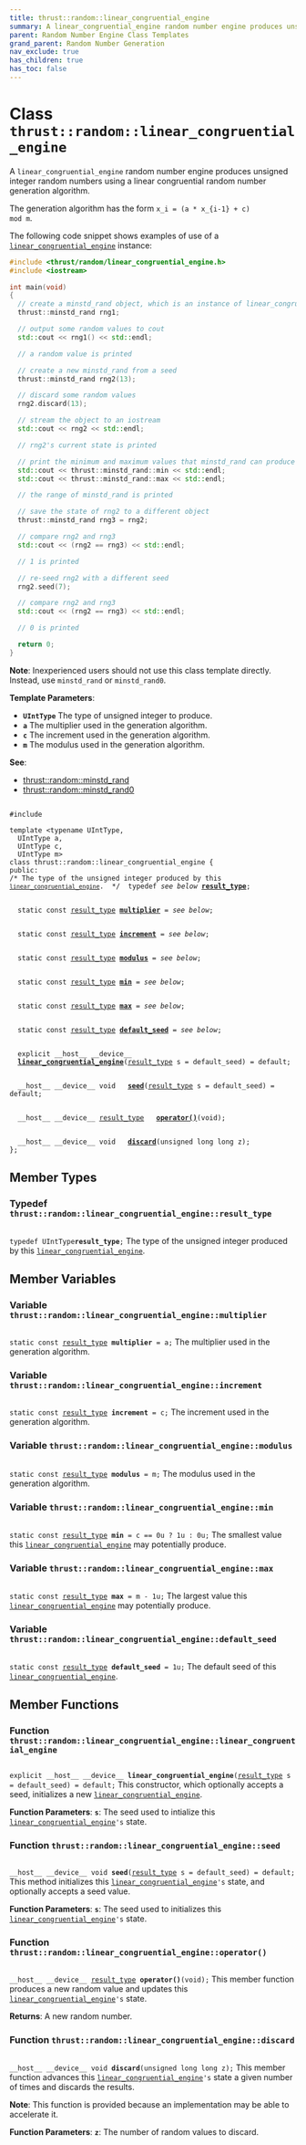 ```yaml
---
title: thrust::random::linear_congruential_engine
summary: A linear_congruential_engine random number engine produces unsigned integer random numbers using a linear congruential random number generation algorithm. 
parent: Random Number Engine Class Templates
grand_parent: Random Number Generation
nav_exclude: true
has_children: true
has_toc: false
---
```


# Class `thrust::random::linear_congruential_engine`

A <code>linear&#95;congruential&#95;engine</code> random number engine produces unsigned integer random numbers using a linear congruential random number generation algorithm. 

The generation algorithm has the form <code>x&#95;i = (a &#42; x&#95;{i-1} + c) mod m</code>.


The following code snippet shows examples of use of a <code><a href="{{ site.baseurl }}/api/classes/classthrust_1_1random_1_1linear__congruential__engine.html">linear&#95;congruential&#95;engine</a></code> instance:



```cpp
#include <thrust/random/linear_congruential_engine.h>
#include <iostream>

int main(void)
{
  // create a minstd_rand object, which is an instance of linear_congruential_engine
  thrust::minstd_rand rng1;

  // output some random values to cout
  std::cout << rng1() << std::endl;

  // a random value is printed

  // create a new minstd_rand from a seed
  thrust::minstd_rand rng2(13);

  // discard some random values
  rng2.discard(13);

  // stream the object to an iostream
  std::cout << rng2 << std::endl;

  // rng2's current state is printed

  // print the minimum and maximum values that minstd_rand can produce
  std::cout << thrust::minstd_rand::min << std::endl;
  std::cout << thrust::minstd_rand::max << std::endl;

  // the range of minstd_rand is printed

  // save the state of rng2 to a different object
  thrust::minstd_rand rng3 = rng2;

  // compare rng2 and rng3
  std::cout << (rng2 == rng3) << std::endl;

  // 1 is printed

  // re-seed rng2 with a different seed
  rng2.seed(7);

  // compare rng2 and rng3
  std::cout << (rng2 == rng3) << std::endl;

  // 0 is printed

  return 0;
}
```

**Note**:
Inexperienced users should not use this class template directly. Instead, use <code>minstd&#95;rand</code> or <code>minstd&#95;rand0</code>.

**Template Parameters**:
* **`UIntType`** The type of unsigned integer to produce. 
* **`a`** The multiplier used in the generation algorithm. 
* **`c`** The increment used in the generation algorithm. 
* **`m`** The modulus used in the generation algorithm.

**See**:
* <a href="{{ site.baseurl }}/api/groups/group__predefined__random.html#typedef-minstd-rand">thrust::random::minstd_rand</a>
* <a href="{{ site.baseurl }}/api/groups/group__predefined__random.html#typedef-minstd-rand0">thrust::random::minstd_rand0</a>

<code class="doxybook">
<span>#include <thrust/random/linear_congruential_engine.h></span><br>
<span>template &lt;typename UIntType,</span>
<span>&nbsp;&nbsp;UIntType a,</span>
<span>&nbsp;&nbsp;UIntType c,</span>
<span>&nbsp;&nbsp;UIntType m&gt;</span>
<span>class thrust::random::linear&#95;congruential&#95;engine {</span>
<span>public:</span><span class="doxybook-comment"><code>&nbsp;&nbsp;</code>
/* The type of the unsigned integer produced by this <code><a href="{{ site.baseurl }}/api/classes/classthrust_1_1random_1_1linear__congruential__engine.html">linear&#95;congruential&#95;engine</a></code>.  */</span><span>&nbsp;&nbsp;typedef <i>see below</i> <b><a href="{{ site.baseurl }}/api/classes/classthrust_1_1random_1_1linear__congruential__engine.html#typedef-result-type">result&#95;type</a></b>;</span>
<br>
<span>&nbsp;&nbsp;static const <a href="{{ site.baseurl }}/api/classes/classthrust_1_1random_1_1linear__congruential__engine.html#typedef-result-type">result_type</a> <b><a href="{{ site.baseurl }}/api/classes/classthrust_1_1random_1_1linear__congruential__engine.html#variable-multiplier">multiplier</a></b> = <i>see below</i>;</span>
<br>
<span>&nbsp;&nbsp;static const <a href="{{ site.baseurl }}/api/classes/classthrust_1_1random_1_1linear__congruential__engine.html#typedef-result-type">result_type</a> <b><a href="{{ site.baseurl }}/api/classes/classthrust_1_1random_1_1linear__congruential__engine.html#variable-increment">increment</a></b> = <i>see below</i>;</span>
<br>
<span>&nbsp;&nbsp;static const <a href="{{ site.baseurl }}/api/classes/classthrust_1_1random_1_1linear__congruential__engine.html#typedef-result-type">result_type</a> <b><a href="{{ site.baseurl }}/api/classes/classthrust_1_1random_1_1linear__congruential__engine.html#variable-modulus">modulus</a></b> = <i>see below</i>;</span>
<br>
<span>&nbsp;&nbsp;static const <a href="{{ site.baseurl }}/api/classes/classthrust_1_1random_1_1linear__congruential__engine.html#typedef-result-type">result_type</a> <b><a href="{{ site.baseurl }}/api/classes/classthrust_1_1random_1_1linear__congruential__engine.html#variable-min">min</a></b> = <i>see below</i>;</span>
<br>
<span>&nbsp;&nbsp;static const <a href="{{ site.baseurl }}/api/classes/classthrust_1_1random_1_1linear__congruential__engine.html#typedef-result-type">result_type</a> <b><a href="{{ site.baseurl }}/api/classes/classthrust_1_1random_1_1linear__congruential__engine.html#variable-max">max</a></b> = <i>see below</i>;</span>
<br>
<span>&nbsp;&nbsp;static const <a href="{{ site.baseurl }}/api/classes/classthrust_1_1random_1_1linear__congruential__engine.html#typedef-result-type">result_type</a> <b><a href="{{ site.baseurl }}/api/classes/classthrust_1_1random_1_1linear__congruential__engine.html#variable-default-seed">default&#95;seed</a></b> = <i>see below</i>;</span>
<br>
<span>&nbsp;&nbsp;explicit __host__ __device__ </span><span>&nbsp;&nbsp;<b><a href="{{ site.baseurl }}/api/classes/classthrust_1_1random_1_1linear__congruential__engine.html#function-linear-congruential-engine">linear&#95;congruential&#95;engine</a></b>(<a href="{{ site.baseurl }}/api/classes/classthrust_1_1random_1_1linear__congruential__engine.html#typedef-result-type">result_type</a> s = default&#95;seed) = default;</span>
<br>
<span>&nbsp;&nbsp;__host__ __device__ void </span><span>&nbsp;&nbsp;<b><a href="{{ site.baseurl }}/api/classes/classthrust_1_1random_1_1linear__congruential__engine.html#function-seed">seed</a></b>(<a href="{{ site.baseurl }}/api/classes/classthrust_1_1random_1_1linear__congruential__engine.html#typedef-result-type">result_type</a> s = default&#95;seed) = default;</span>
<br>
<span>&nbsp;&nbsp;__host__ __device__ <a href="{{ site.baseurl }}/api/classes/classthrust_1_1random_1_1linear__congruential__engine.html#typedef-result-type">result_type</a> </span><span>&nbsp;&nbsp;<b><a href="{{ site.baseurl }}/api/classes/classthrust_1_1random_1_1linear__congruential__engine.html#function-operator()">operator()</a></b>(void);</span>
<br>
<span>&nbsp;&nbsp;__host__ __device__ void </span><span>&nbsp;&nbsp;<b><a href="{{ site.baseurl }}/api/classes/classthrust_1_1random_1_1linear__congruential__engine.html#function-discard">discard</a></b>(unsigned long long z);</span>
<span>};</span>
</code>

## Member Types

<h3 id="typedef-result-type">
Typedef <code>thrust::random::linear&#95;congruential&#95;engine::result&#95;type</code>
</h3>

<code class="doxybook">
<span>typedef UIntType<b>result_type</b>;</span></code>
The type of the unsigned integer produced by this <code><a href="{{ site.baseurl }}/api/classes/classthrust_1_1random_1_1linear__congruential__engine.html">linear&#95;congruential&#95;engine</a></code>. 


## Member Variables

<h3 id="variable-multiplier">
Variable <code>thrust::random::linear&#95;congruential&#95;engine::multiplier</code>
</h3>

<code class="doxybook">
<span>static const <a href="{{ site.baseurl }}/api/classes/classthrust_1_1random_1_1linear__congruential__engine.html#typedef-result-type">result_type</a> <b>multiplier</b> = a;</span></code>
The multiplier used in the generation algorithm. 

<h3 id="variable-increment">
Variable <code>thrust::random::linear&#95;congruential&#95;engine::increment</code>
</h3>

<code class="doxybook">
<span>static const <a href="{{ site.baseurl }}/api/classes/classthrust_1_1random_1_1linear__congruential__engine.html#typedef-result-type">result_type</a> <b>increment</b> = c;</span></code>
The increment used in the generation algorithm. 

<h3 id="variable-modulus">
Variable <code>thrust::random::linear&#95;congruential&#95;engine::modulus</code>
</h3>

<code class="doxybook">
<span>static const <a href="{{ site.baseurl }}/api/classes/classthrust_1_1random_1_1linear__congruential__engine.html#typedef-result-type">result_type</a> <b>modulus</b> = m;</span></code>
The modulus used in the generation algorithm. 

<h3 id="variable-min">
Variable <code>thrust::random::linear&#95;congruential&#95;engine::min</code>
</h3>

<code class="doxybook">
<span>static const <a href="{{ site.baseurl }}/api/classes/classthrust_1_1random_1_1linear__congruential__engine.html#typedef-result-type">result_type</a> <b>min</b> = c == 0u ? 1u : 0u;</span></code>
The smallest value this <code><a href="{{ site.baseurl }}/api/classes/classthrust_1_1random_1_1linear__congruential__engine.html">linear&#95;congruential&#95;engine</a></code> may potentially produce. 

<h3 id="variable-max">
Variable <code>thrust::random::linear&#95;congruential&#95;engine::max</code>
</h3>

<code class="doxybook">
<span>static const <a href="{{ site.baseurl }}/api/classes/classthrust_1_1random_1_1linear__congruential__engine.html#typedef-result-type">result_type</a> <b>max</b> = m - 1u;</span></code>
The largest value this <code><a href="{{ site.baseurl }}/api/classes/classthrust_1_1random_1_1linear__congruential__engine.html">linear&#95;congruential&#95;engine</a></code> may potentially produce. 

<h3 id="variable-default-seed">
Variable <code>thrust::random::linear&#95;congruential&#95;engine::default&#95;seed</code>
</h3>

<code class="doxybook">
<span>static const <a href="{{ site.baseurl }}/api/classes/classthrust_1_1random_1_1linear__congruential__engine.html#typedef-result-type">result_type</a> <b>default_seed</b> = 1u;</span></code>
The default seed of this <code><a href="{{ site.baseurl }}/api/classes/classthrust_1_1random_1_1linear__congruential__engine.html">linear&#95;congruential&#95;engine</a></code>. 


## Member Functions

<h3 id="function-linear-congruential-engine">
Function <code>thrust::random::linear&#95;congruential&#95;engine::linear&#95;congruential&#95;engine</code>
</h3>

<code class="doxybook">
<span>explicit __host__ __device__ </span><span><b>linear_congruential_engine</b>(<a href="{{ site.baseurl }}/api/classes/classthrust_1_1random_1_1linear__congruential__engine.html#typedef-result-type">result_type</a> s = default&#95;seed) = default;</span></code>
This constructor, which optionally accepts a seed, initializes a new <code><a href="{{ site.baseurl }}/api/classes/classthrust_1_1random_1_1linear__congruential__engine.html">linear&#95;congruential&#95;engine</a></code>.

**Function Parameters**:
**`s`**: The seed used to intialize this <code><a href="{{ site.baseurl }}/api/classes/classthrust_1_1random_1_1linear__congruential__engine.html">linear&#95;congruential&#95;engine</a>'s</code> state. 

<h3 id="function-seed">
Function <code>thrust::random::linear&#95;congruential&#95;engine::seed</code>
</h3>

<code class="doxybook">
<span>__host__ __device__ void </span><span><b>seed</b>(<a href="{{ site.baseurl }}/api/classes/classthrust_1_1random_1_1linear__congruential__engine.html#typedef-result-type">result_type</a> s = default&#95;seed) = default;</span></code>
This method initializes this <code><a href="{{ site.baseurl }}/api/classes/classthrust_1_1random_1_1linear__congruential__engine.html">linear&#95;congruential&#95;engine</a>'s</code> state, and optionally accepts a seed value.

**Function Parameters**:
**`s`**: The seed used to initializes this <code><a href="{{ site.baseurl }}/api/classes/classthrust_1_1random_1_1linear__congruential__engine.html">linear&#95;congruential&#95;engine</a>'s</code> state. 

<h3 id="function-operator()">
Function <code>thrust::random::linear&#95;congruential&#95;engine::operator()</code>
</h3>

<code class="doxybook">
<span>__host__ __device__ <a href="{{ site.baseurl }}/api/classes/classthrust_1_1random_1_1linear__congruential__engine.html#typedef-result-type">result_type</a> </span><span><b>operator()</b>(void);</span></code>
This member function produces a new random value and updates this <code><a href="{{ site.baseurl }}/api/classes/classthrust_1_1random_1_1linear__congruential__engine.html">linear&#95;congruential&#95;engine</a>'s</code> state. 

**Returns**:
A new random number. 

<h3 id="function-discard">
Function <code>thrust::random::linear&#95;congruential&#95;engine::discard</code>
</h3>

<code class="doxybook">
<span>__host__ __device__ void </span><span><b>discard</b>(unsigned long long z);</span></code>
This member function advances this <code><a href="{{ site.baseurl }}/api/classes/classthrust_1_1random_1_1linear__congruential__engine.html">linear&#95;congruential&#95;engine</a>'s</code> state a given number of times and discards the results.

**Note**:
This function is provided because an implementation may be able to accelerate it. 

**Function Parameters**:
**`z`**: The number of random values to discard. 


